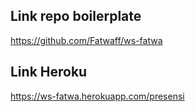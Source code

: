 ## Link repo boilerplate

https://github.com/Fatwaff/ws-fatwa

## Link Heroku

https://ws-fatwa.herokuapp.com/presensi
